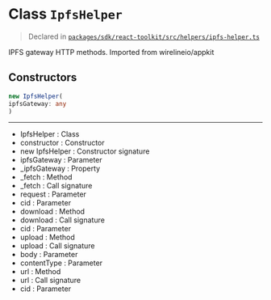 # Class `IpfsHelper`
> Declared in [`packages/sdk/react-toolkit/src/helpers/ipfs-helper.ts`](https://github.com/dxos/protocols/blob/main/packages/sdk/react-toolkit/src/helpers/ipfs-helper.ts#L11)

IPFS gateway HTTP methods.
Imported from wirelineio/appkit

## Constructors
```ts
new IpfsHelper(
ipfsGateway: any
)
```

---
- IpfsHelper : Class
- constructor : Constructor
- new IpfsHelper : Constructor signature
- ipfsGateway : Parameter
- _ipfsGateway : Property
- _fetch : Method
- _fetch : Call signature
- request : Parameter
- cid : Parameter
- download : Method
- download : Call signature
- cid : Parameter
- upload : Method
- upload : Call signature
- body : Parameter
- contentType : Parameter
- url : Method
- url : Call signature
- cid : Parameter
